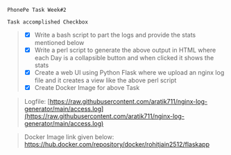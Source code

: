 
```
PhonePe Task Week#2
```
```
Task accomplished Checkbox
```
>- [x] Write a bash script to part the logs and provide the stats mentioned below
>- [x] Write a perl script to generate the above output in HTML where each Day is a collapsible button and when clicked it shows the stats
>- [x] Create a web UI using Python Flask where we upload an nginx log file and it creates a view like the above perl script
>- [X] Create Docker Image for above Task

>Logfile:
>[https://raw.githubusercontent.com/aratik711/nginx-log-generator/main/access.log](https://raw.githubusercontent.com/aratik711/nginx-log-generator/main/access.log)

>Docker Image link given below:
https://hub.docker.com/repository/docker/rohitjain2512/flaskapp


